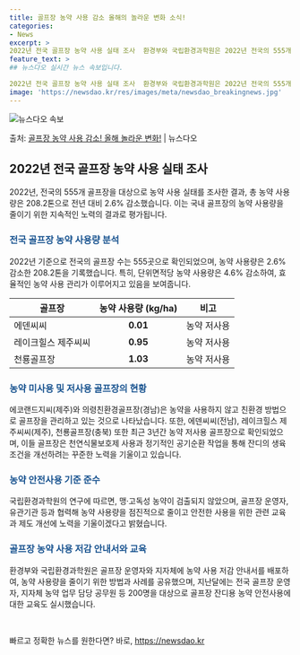 ```yaml
---
title: 골프장 농약 사용 감소 올해의 놀라운 변화 소식!
categories:
- News
excerpt: >
2022년 전국 골프장 농약 사용 실태 조사  환경부와 국립환경과학원은 2022년 전국의 555개 골프장을 …
feature_text: >
## 뉴스다오 실시간 뉴스 속보입니다.

2022년 전국 골프장 농약 사용 실태 조사  환경부와 국립환경과학원은 2022년 전국의 555개 골프장을 …
image: 'https://newsdao.kr/res/images/meta/newsdao_breakingnews.jpg'
---
```


![뉴스다오 속보](https://newsdao.kr/res/images/meta/newsdao_breakingnews.jpg)

<p>출처: <a href="https://newsdao.kr/4501" rel="dofollow">골프장 농약 사용 감소! 올해 놀라운 변화!</a> | 뉴스다오</p>

<h2 data-ke-size="size26">2022년 전국 골프장 농약 사용 실태 조사</h2>
<p data-ke-size="size16">2022년, 전국의 555개 골프장을 대상으로 농약 사용 실태를 조사한 결과, 총 농약 사용량은 208.2톤으로 전년 대비 2.6% 감소했습니다. 이는 국내 골프장의 농약 사용량을 줄이기 위한 지속적인 노력의 결과로 평가됩니다.</p>

<h3><b><span style="color: #1a5490;">전국 골프장 농약 사용량 분석</span></b></h3>
<p data-ke-size="size16">2022년 기준으로 전국의 골프장 수는 555곳으로 확인되었으며, 농약 사용량은 2.6% 감소한 208.2톤을 기록했습니다. 특히, 단위면적당 농약 사용량은 4.6% 감소하여, 효율적인 농약 사용 관리가 이루어지고 있음을 보여줍니다.</p>

<table>
<thead>
<tr>
<th>골프장</th>
<th>농약 사용량 (kg/ha)</th>
<th>비고</th>
</tr>
</thead>
<tbody>
<tr>
<td>에덴씨씨</td>
<td style="text-align: center; height: 17px;"><b>0.01</b></td>
<td>농약 저사용</td>
</tr>
<tr>
<td>레이크힐스 제주씨씨</td>
<td style="text-align: center; height: 17px;"><b>0.95</b></td>
<td>농약 저사용</td>
</tr>
<tr>
<td>천룡골프장</td>
<td style="text-align: center; height: 17px;"><b>1.03</b></td>
<td>농약 저사용</td>
</tr>
</tbody>
</table>

<h3><b><span style="color: #1a5490;">농약 미사용 및 저사용 골프장의 현황</span></b></h3>
<p data-ke-size="size16">에코랜드지씨(제주)와 의령친환경골프장(경남)은 농약을 사용하지 않고 친환경 방법으로 골프장을 관리하고 있는 것으로 나타났습니다. 또한, 에덴씨씨(전남), 레이크힐스 제주씨씨(제주), 천룡골프장(충북) 또한 최근 3년간 농약 저사용 골프장으로 확인되었으며, 이들 골프장은 천연식물보호제 사용과 정기적인 공기순환 작업을 통해 잔디의 생육조건을 개선하려는 꾸준한 노력을 기울이고 있습니다.</p>

<h3><b><span style="color: #1a5490;">농약 안전사용 기준 준수</span></b></h3>
<p data-ke-size="size16">국립환경과학원의 연구에 따르면, 맹·고독성 농약이 검출되지 않았으며, 골프장 운영자, 유관기관 등과 협력해 농약 사용량을 점진적으로 줄이고 안전한 사용을 위한 관련 교육과 제도 개선에 노력을 기울이겠다고 밝혔습니다.</p>

<h3><b><span style="color: #1a5490;">골프장 농약 사용 저감 안내서와 교육</span></b></h3>
<p data-ke-size="size16">환경부와 국립환경과학원은 골프장 운영자와 지자체에 농약 사용 저감 안내서를 배포하여, 농약 사용량을 줄이기 위한 방법과 사례를 공유했으며, 지난달에는 전국 골프장 운영자, 지자체 농약 업무 담당 공무원 등 200명을 대상으로 골프장 잔디용 농약 안전사용에 대한 교육도 실시했습니다.</p>

<p data-ke-size="size16">&nbsp;</p> 

빠르고 정확한 뉴스를 원한다면? 바로, <a href="https://newsdao.kr" rel="dofollow">https://newsdao.kr</a>


    
